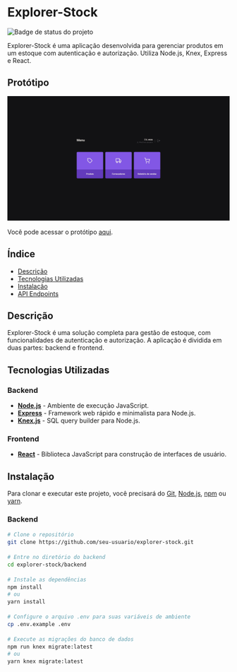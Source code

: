 # Explorer-Stock

![Badge de status do projeto](https://img.shields.io/badge/status-concluido-brightgreen)

Explorer-Stock é uma aplicação desenvolvida para gerenciar produtos em um estoque com autenticação e autorização. Utiliza Node.js, Knex, Express e React.

## Protótipo

![Captura de Tela](preview.png)

Você pode acessar o protótipo [aqui](link-do-prototipo-online).

## Índice

- [Descrição](#descrição)
- [Tecnologias Utilizadas](#tecnologias-utilizadas)
- [Instalação](#instalação)
- [API Endpoints](#api-endpoints)

## Descrição

Explorer-Stock é uma solução completa para gestão de estoque, com funcionalidades de autenticação e autorização. A aplicação é dividida em duas partes: backend e frontend.

## Tecnologias Utilizadas

### Backend

- **[Node.js](https://nodejs.org/)** - Ambiente de execução JavaScript.
- **[Express](https://expressjs.com/)** - Framework web rápido e minimalista para Node.js.
- **[Knex.js](http://knexjs.org/)** - SQL query builder para Node.js.

### Frontend

- **[React](https://reactjs.org/)** - Biblioteca JavaScript para construção de interfaces de usuário.

## Instalação

Para clonar e executar este projeto, você precisará do [Git](https://git-scm.com), [Node.js](https://nodejs.org/), [npm](https://www.npmjs.com/) ou [yarn](https://yarnpkg.com/).

### Backend

```bash
# Clone o repositório
git clone https://github.com/seu-usuario/explorer-stock.git

# Entre no diretório do backend
cd explorer-stock/backend

# Instale as dependências
npm install 
# ou
yarn install

# Configure o arquivo .env para suas variáveis de ambiente
cp .env.example .env

# Execute as migrações do banco de dados
npm run knex migrate:latest 
# ou
yarn knex migrate:latest
